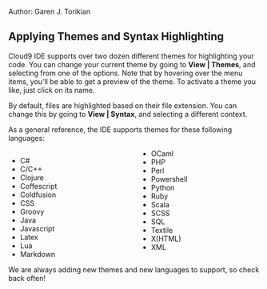 Author: Garen J. Torikian

## Applying Themes and Syntax Highlighting

<!-- add video here -->

Cloud9 IDE supports over two dozen different themes for highlighting your code. You can change your current theme by going to **View | Themes**, and selecting from one of the options. Note that by hovering over the menu items, you'll be able to get a preview of the theme. To activate a theme you like, just click on its name.

By default, files are highlighted based on their file extension. You can change this by going to **View | Syntax**, and selecting a different context.

As a general reference, the IDE supports themes for these following languages:

<div style="-moz-column-count: 2; -moz-column-gap: 20px; -webkit-column-count: 2; -webkit-column-gap: 20px; column-count: 2; column-gap: 20px;">

* C#
* C/C++
* Clojure
* Coffescript
* Coldfusion
* CSS
* Groovy
* Java
* Javascript
* Latex
* Lua
* Markdown
* OCaml
* PHP
* Perl
* Powershell
* Python
* Ruby
* Scala
* SCSS
* SQL
* Textile
* X(HTML)
* XML

</div>

We are always adding new themes and new languages to support, so check back often!